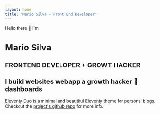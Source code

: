 ```yaml
---
layout: home
title: 'Mario Silva - Front End Developer'
---
```

<p>Hello there 👋  I'm </p>
<h1>Mario Silva</h1>
<h2>FRONTEND DEVELOPER + GROWT HACKER </h2>
<h2>I build <span class="type" style="--n:3">
  <span>
    <span>websites</span>
    <span>webapp</span>
    <span>a growth hacker 🚀</span>
    <span>dashboards</span>
  </span>
</span></h2>



Eleventy Duo is a minimal and beautiful Eleventy theme for personal blogs. Checkout the [project's github repo](https://github.com/yinkakun/eleventy-duo) for more info.
